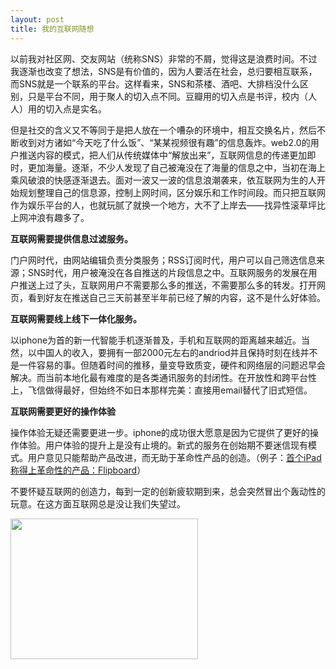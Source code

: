 ```yaml
---
layout: post
title: 我的互联网随想
---
```


以前我对社区网、交友网站（统称SNS）非常的不屑，觉得这是浪费时间。不过我逐渐也改变了想法，SNS是有价值的，因为人要活在社会，总归要相互联系，而SNS就是一个联系的平台。这样看来，SNS和茶楼、酒吧、大排档没什么区别，只是平台不同，用于聚人的切入点不同。豆瓣用的切入点是书评，校内（人人）用的切入点是实名。

但是社交的含义又不等同于是把人放在一个嘈杂的环境中，相互交换名片，然后不断收到对方诸如“今天吃了什么饭”、“某某视频很有趣”的信息轰炸。web2.0的用户推送内容的模式，把人们从传统媒体中“解放出来”，互联网信息的传递更加即时，更加海量。逐渐，不少人发现了自己被淹没在了海量的信息之中，当初在海上乘风破浪的快感逐渐退去。面对一波又一波的信息浪潮袭来，依互联网为生的人开始规划整理自己的信息源，控制上网时间，区分娱乐和工作时间段。而只把互联网作为娱乐平台的人，也就玩腻了就换一个地方，大不了上岸去——找异性滚草坪比上网冲浪有趣多了。

<strong>互联网需要提供信息过滤服务。</strong>

门户网时代，由网站编辑负责分类服务；RSS订阅时代，用户可以自己筛选信息来源；SNS时代，用户被淹没在各自推送的片段信息之中。互联网服务的发展在用户推送上过了头，互联网用户不需要那么多的推送，不需要那么多的转发。打开网页，看到好友在推送自己三天前甚至半年前已经了解的内容，这不是什么好体验。

<strong>互联网需要线上线下一体化服务。</strong>

以iphone为首的新一代智能手机逐渐普及，手机和互联网的距离越来越近。当然，以中国人的收入，要拥有一部2000元左右的andriod并且保持时刻在线并不是一件容易的事。但随着时间的推移，量变导致质变，硬件和网络层的问题迟早会解决。而当前本地化最有难度的是各类通讯服务的封闭性。在开放性和跨平台性上，飞信做得最好，但始终不如日本那样完美：直接用email替代了旧式短信。

<strong>互联网需要更好的操作体验</strong>

操作体验无疑还需要更进一步。iphone的成功很大愿意是因为它提供了更好的操作体验。用户体验的提升上是没有止境的。新式的服务在创始期不要迷信现有模式。用户意见只能帮助产品改进，而无助于革命性产品的创造。（例子：<a href="https://bbs.jnuview.org/viewtopic.php?f=30&t=84">首个iPad称得上革命性的产品：Flipboard</a>）

不要怀疑互联网的创造力，每到一定的创新疲软期到来，总会突然冒出个轰动性的玩意。在这方面互联网总是没让我们失望过。

<a href="http://chloerei.com/2010/08/03/560/konachan-com-41974-fuura_kafuka-itoshiki_nozomu-sayonara_zetsubou_sensei-white" rel="attachment wp-att-569"><img src="http://chloerei.com/wp-content/uploads/2010/08/Konachan.com-41974-fuura_kafuka-itoshiki_nozomu-sayonara_zetsubou_sensei-white-300x225.png" alt="" title="Konachan.com - 41974 fuura_kafuka itoshiki_nozomu sayonara_zetsubou_sensei white" width="300" height="225" class="alignnone size-medium wp-image-569" /></a>
